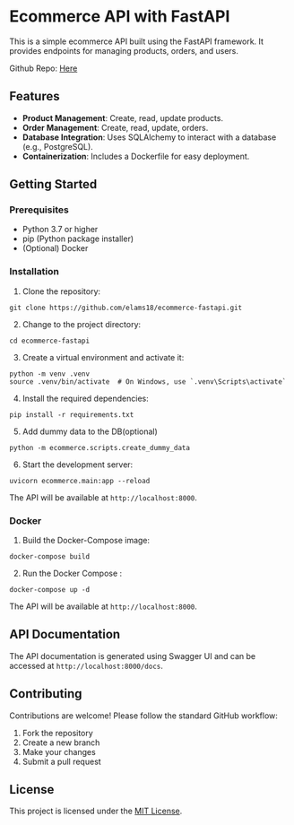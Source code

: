 # Ecommerce API with FastAPI

This is a simple ecommerce API built using the FastAPI framework. It provides endpoints for managing products, orders, and users.

Github Repo: [Here](https://github.com/elams18/ecommerce-fastapi/)

## Features

- **Product Management**: Create, read, update products.
- **Order Management**: Create, read, update, orders.
- **Database Integration**: Uses SQLAlchemy to interact with a database (e.g., PostgreSQL).
- **Containerization**: Includes a Dockerfile for easy deployment.

## Getting Started

### Prerequisites

- Python 3.7 or higher
- pip (Python package installer)
- (Optional) Docker

### Installation

1. Clone the repository:

```
git clone https://github.com/elams18/ecommerce-fastapi.git
```

2. Change to the project directory:

```
cd ecommerce-fastapi
```

3. Create a virtual environment and activate it:

```
python -m venv .venv
source .venv/bin/activate  # On Windows, use `.venv\Scripts\activate`
```

4. Install the required dependencies:

```
pip install -r requirements.txt
```
5. Add dummy data to the DB(optional)

```
python -m ecommerce.scripts.create_dummy_data
```
6. Start the development server:

```
uvicorn ecommerce.main:app --reload
```

The API will be available at `http://localhost:8000`.

### Docker

1. Build the Docker-Compose image:

```
docker-compose build
```

2. Run the Docker Compose :

```
docker-compose up -d
```

The API will be available at `http://localhost:8000`.

## API Documentation

The API documentation is generated using Swagger UI and can be accessed at `http://localhost:8000/docs`.

## Contributing

Contributions are welcome! Please follow the standard GitHub workflow:

1. Fork the repository
2. Create a new branch
3. Make your changes
4. Submit a pull request

## License

This project is licensed under the [MIT License](LICENSE).

